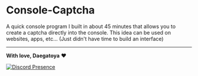 # Console-Captcha
A quick console program I built in about 45 minutes that allows you to create a captcha directly into the console. This idea can be used on websites, apps, etc... (Just didn't have time to build an interface)

---

**With love, Daegatoya** ❤️
         
<p align="center">

[![Discord Presence](https://lanyard.cnrad.dev/api/852663698803130389?theme=dark&animated=false&hideDiscrim=true)](https://discord.com/users/852663698803130389)
</p>
